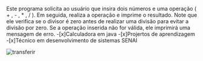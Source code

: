 Este programa solicita ao usuário que insira dois números e uma operação ( + , - , * , / ). Em seguida, realiza a operação e imprime o resultado. Note que ele verifica se o divisor é zero antes de realizar uma divisão para evitar a divisão por zero. Se a operação inserida não for válida, ele imprimirá uma mensagem de erro. 
-[x]Calculadora em java
-[x]Projertos de aprendizagem
-[x]Técnico em desenvolvimento de sistemas SENAI

![transferir](https://github.com/ViniciusVitorinoSantos/Calculadora-JAVA/assets/60686497/68eb8320-fdd9-42af-b744-fa00936c813f)
